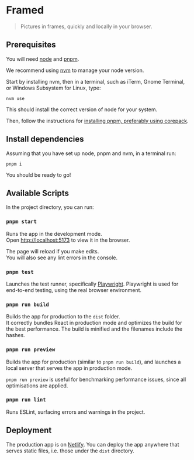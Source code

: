 # Framed

> Pictures in frames, quickly and locally in your browser.

## Prerequisites

You will need [node](https://nodejs.org/en/) and [pnpm](https://pnpm.io/installation#using-corepack).

We recommend using [nvm](https://github.com/nvm-sh/nvm) to manage your node version.

Start by installing nvm, then in a terminal, such as iTerm, Gnome Terminal, or Windows Subsystem for Linux, type:

```shell
nvm use
```

This should install the correct version of node for your system.

Then, follow the instructions for [installing pnpm, preferably using corepack](https://pnpm.io/installation#using-corepack).

## Install dependencies

Assuming that you have set up node, pnpm and nvm, in a terminal run:

```shell
pnpm i
```

You should be ready to go!

## Available Scripts

In the project directory, you can run:

### `pnpm start`

Runs the app in the development mode.\
Open [http://localhost:5173](http://localhost:5173) to view it in the browser.

The page will reload if you make edits.\
You will also see any lint errors in the console.

### `pnpm test`

Launches the test runner, specifically [Playwright](playwright.dev/).
Playwright is used for end-to-end testing, using the real browser environment.

### `pnpm run build`

Builds the app for production to the `dist` folder.\
It correctly bundles React in production mode and optimizes the build for the best performance.
The build is minified and the filenames include the hashes.

### `pnpm run preview`

Builds the app for production (similar to `pnpm run build`), and launches a local server that serves the app in production mode.

`pnpm run preview` is useful for benchmarking performance issues, since all optimisations are applied.

### `pnpm run lint`

Runs ESLint, surfacing errors and warnings in the project.

## Deployment

The production app is on [Netlify](netlify.com/).
You can deploy the app anywhere that serves static files, i.e. those under the `dist` directory.
